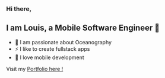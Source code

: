 ### Hi there, 
## I am Louis, a Mobile Software Engineer 👋
- 🐠 I am passionate about Oceanography
- ⚡ I like to create fullstack apps
- 📱 I love mobile development

Visit my [Portfolio here !](https://louisplace.com)
